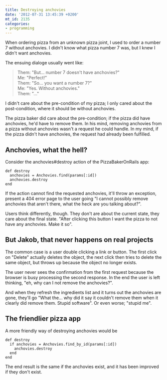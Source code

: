 ```yaml
---
title: Destroying anchovies
date: '2012-07-31 13:45:39 +0200'
mt_id: 2135
categories:
- programming
---
```

When ordering pizza from an unknown pizza joint, I used to order a number 7 without anchovies. I didn't know what pizza number 7 was, but I knew I didn't want anchovies. 

The ensuing dialoge usually went like:

> Them: "But... number 7 doesn't have anchovies?"<br/>
> Me: "Perfect!"<br/>
> Them: "So... you want a number 7?"<br/>
> Me: "Yes. Without anchovies."<br/>
> Them: "..."<br/>

I didn't care about the pre-condition of my pizza; I only cared about the post-condition, where it should be without anchovies.

The pizza baker did care about the pre-condition; if the pizza did have anchovies, he'd have to remove them. In his mind, removing anchovies from a pizza without anchovies wasn't a request he could handle. In my mind, if the pizza didn't have anchovies, the request had already been fulfilled.

<!--more-->

## Anchovies, what the hell?

Consider the anchovies#destroy action of the PizzaBakerOnRails app:

    def destroy
      anchovies = Anchovies.find(params[:id])
      anchovies.destroy
    end

If the action cannot find the requested anchovies, it'll throw an exception, present a 404 error page to the user going "I cannot possibly remove anchovies that aren't there, what the heck are you talking about?".

Users think differently, though. They don't are about the current state, they care about the final state. "After clicking this button I want the pizza to not have any anchovies. Make it so".

## But Jakob, that never happens on real projects

The common case is a user double clicking a link or button. The first click on "Delete" actually deletes the object, the next click then tries to delete the same object, but throws up because the object no longer exists.

The user never sees the confirmation from the first request because the browser is busy processing the second response. In the end the user is left thinking, "eh, why can I not remove the anchovies?".

And when they refresh the ingredients list and it turns out the anchovies are gone, they'll go "What the... why did it say it couldn't remove them when it clearly did remove them. Stupid software". Or even worse; "stupid me".

## The friendlier pizza app

A more friendly way of destroying anchovies would be

    def destroy
      if anchovies = Anchovies.find_by_id(params[:id])
        anchovies.destroy
      end
    end

The end result is the same if the anchovies exist, and it has been improved if they don't exist.

